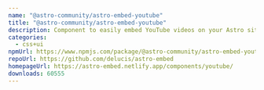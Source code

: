 ```yaml
---
name: "@astro-community/astro-embed-youtube"
title: "@astro-community/astro-embed-youtube"
description: Component to easily embed YouTube videos on your Astro site
categories:
  - css+ui
npmUrl: https://www.npmjs.com/package/@astro-community/astro-embed-youtube
repoUrl: https://github.com/delucis/astro-embed
homepageUrl: https://astro-embed.netlify.app/components/youtube/
downloads: 60555
---
```

